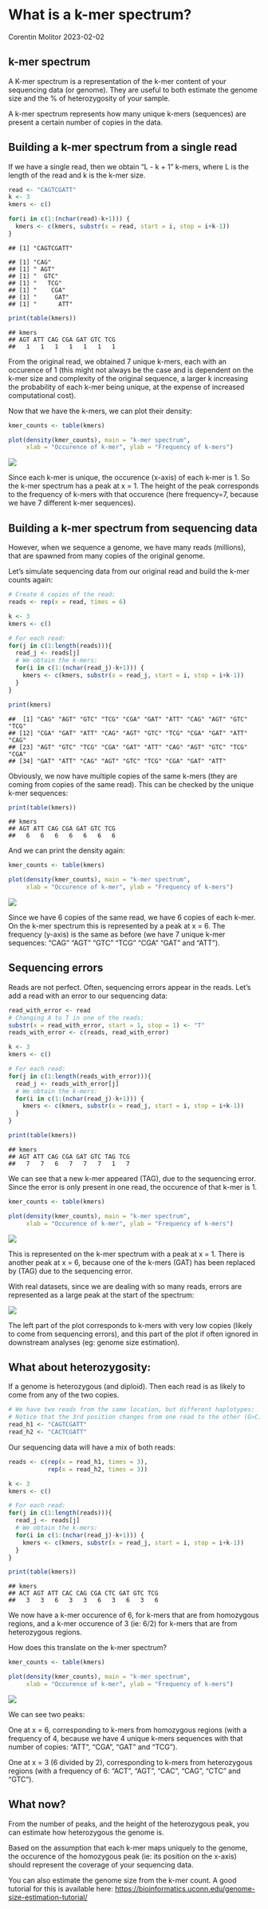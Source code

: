 What is a k-mer spectrum?
================
Corentin Molitor
2023-02-02

## k-mer spectrum

A K-mer spectrum is a representation of the k-mer content of your
sequencing data (or genome). They are useful to both estimate the genome
size and the % of heterozygosity of your sample.

A k-mer spectrum represents how many unique k-mers (sequences) are
present a certain number of copies in the data.

## Building a k-mer spectrum from a single read

If we have a single read, then we obtain “L - k + 1” k-mers, where L is
the length of the read and k is the k-mer size.

``` r
read <- "CAGTCGATT"
k <- 3
kmers <- c()

for(i in c(1:(nchar(read)-k+1))) {
  kmers <- c(kmers, substr(x = read, start = i, stop = i+k-1))
}
```

    ## [1] "CAGTCGATT"

    ## [1] "CAG"
    ## [1] " AGT"
    ## [1] "  GTC"
    ## [1] "   TCG"
    ## [1] "    CGA"
    ## [1] "     GAT"
    ## [1] "      ATT"

``` r
print(table(kmers))
```

    ## kmers
    ## AGT ATT CAG CGA GAT GTC TCG 
    ##   1   1   1   1   1   1   1

From the original read, we obtained 7 unique k-mers, each with an
occurence of 1 (this might not always be the case and is dependent on
the k-mer size and complexity of the original sequence, a larger k
increasing the probability of each k-mer being unique, at the expense of
increased computational cost).

Now that we have the k-mers, we can plot their density:

``` r
kmer_counts <- table(kmers)

plot(density(kmer_counts), main = "k-mer spectrum", 
     xlab = "Occurence of k-mer", ylab = "Frequency of k-mers")
```

![](README_files/figure-gfm/unnamed-chunk-4-1.png)<!-- -->

Since each k-mer is unique, the occurence (x-axis) of each k-mer is 1.
So the k-mer spectrum has a peak at x = 1. The height of the peak
corresponds to the frequency of k-mers with that occurence (here
frequency=7, because we have 7 different k-mer sequences).

## Building a k-mer spectrum from sequencing data

However, when we sequence a genome, we have many reads (millions), that
are spawned from many copies of the original genome.

Let’s simulate sequencing data from our original read and build the
k-mer counts again:

``` r
# Create 6 copies of the read:
reads <- rep(x = read, times = 6)

k <- 3
kmers <- c()

# For each read:
for(j in c(1:length(reads))){
  read_j <- reads[j]
  # We obtain the k-mers:
  for(i in c(1:(nchar(read_j)-k+1))) {
    kmers <- c(kmers, substr(x = read_j, start = i, stop = i+k-1))
  }
}

print(kmers)
```

    ##  [1] "CAG" "AGT" "GTC" "TCG" "CGA" "GAT" "ATT" "CAG" "AGT" "GTC" "TCG"
    ## [12] "CGA" "GAT" "ATT" "CAG" "AGT" "GTC" "TCG" "CGA" "GAT" "ATT" "CAG"
    ## [23] "AGT" "GTC" "TCG" "CGA" "GAT" "ATT" "CAG" "AGT" "GTC" "TCG" "CGA"
    ## [34] "GAT" "ATT" "CAG" "AGT" "GTC" "TCG" "CGA" "GAT" "ATT"

Obviously, we now have multiple copies of the same k-mers (they are
coming from copies of the same read). This can be checked by the unique
k-mer sequences:

``` r
print(table(kmers))
```

    ## kmers
    ## AGT ATT CAG CGA GAT GTC TCG 
    ##   6   6   6   6   6   6   6

And we can print the density again:

``` r
kmer_counts <- table(kmers)

plot(density(kmer_counts), main = "k-mer spectrum", 
     xlab = "Occurence of k-mer", ylab = "Frequency of k-mers")
```

![](README_files/figure-gfm/unnamed-chunk-7-1.png)<!-- -->

Since we have 6 copies of the same read, we have 6 copies of each k-mer.
On the k-mer spectrum this is represented by a peak at x = 6. The
frequency (y-axis) is the same as before (we have 7 unique k-mer
sequences: “CAG” “AGT” “GTC” “TCG” “CGA” “GAT” and “ATT”).

## Sequencing errors

Reads are not perfect. Often, sequencing errors appear in the reads.
Let’s add a read with an error to our sequencing data:

``` r
read_with_error <- read
# Changing A to T in one of the reads:
substr(x = read_with_error, start = 1, stop = 1) <- "T"
reads_with_error <- c(reads, read_with_error)

k <- 3
kmers <- c()

# For each read:
for(j in c(1:length(reads_with_error))){
  read_j <- reads_with_error[j]
  # We obtain the k-mers:
  for(i in c(1:(nchar(read_j)-k+1))) {
    kmers <- c(kmers, substr(x = read_j, start = i, stop = i+k-1))
  }
}

print(table(kmers))
```

    ## kmers
    ## AGT ATT CAG CGA GAT GTC TAG TCG 
    ##   7   7   6   7   7   7   1   7

We can see that a new k-mer appeared (TAG), due to the sequencing error.
Since the error is only present in one read, the occurence of that k-mer
is 1.

``` r
kmer_counts <- table(kmers)

plot(density(kmer_counts), main = "k-mer spectrum", 
     xlab = "Occurence of k-mer", ylab = "Frequency of k-mers")
```

![](README_files/figure-gfm/unnamed-chunk-9-1.png)<!-- -->

This is represented on the k-mer spectrum with a peak at x = 1. There is
another peak at x = 6, because one of the k-mers (GAT) has been replaced
by (TAG) due to the sequencing error.

With real datasets, since we are dealing with so many reads, errors are
represented as a large peak at the start of the spectrum:

![](README_files/figure-gfm/unnamed-chunk-10-1.png)<!-- -->

The left part of the plot corresponds to k-mers with very low copies
(likely to come from sequencing errors), and this part of the plot if
often ignored in downstream analyses (eg: genome size estimation).

## What about heterozygosity:

If a genome is heterozygous (and diploid). Then each read is as likely
to come from any of the two copies.

``` r
# We have two reads from the same location, but different haplotypes:
# Notice that the 3rd position changes from one read to the other (G>C) 
read_h1 <- "CAGTCGATT"
read_h2 <- "CACTCGATT"
```

Our sequencing data will have a mix of both reads:

``` r
reads <- c(rep(x = read_h1, times = 3),
           rep(x = read_h2, times = 3))

k <- 3
kmers <- c()

# For each read:
for(j in c(1:length(reads))){
  read_j <- reads[j]
  # We obtain the k-mers:
  for(i in c(1:(nchar(read_j)-k+1))) {
    kmers <- c(kmers, substr(x = read_j, start = i, stop = i+k-1))
  }
}

print(table(kmers))
```

    ## kmers
    ## ACT AGT ATT CAC CAG CGA CTC GAT GTC TCG 
    ##   3   3   6   3   3   6   3   6   3   6

We now have a k-mer occurence of 6, for k-mers that are from homozygous
regions, and a k-mer occurence of 3 (ie: 6/2) for k-mers that are from
heterozygous regions.

How does this translate on the k-mer spectrum?

``` r
kmer_counts <- table(kmers)

plot(density(kmer_counts), main = "k-mer spectrum", 
     xlab = "Occurence of k-mer", ylab = "Frequency of k-mers")
```

![](README_files/figure-gfm/unnamed-chunk-13-1.png)<!-- -->

We can see two peaks:

One at x = 6, corresponding to k-mers from homozygous regions (with a
frequency of 4, because we have 4 unique k-mers sequences with that
number of copies: “ATT”, “CGA”, “GAT” and “TCG”).

One at x = 3 (6 divided by 2), corresponding to k-mers from heterozygous
regions (with a frequency of 6: “ACT”, “AGT”, “CAC”, “CAG”, “CTC” and
“GTC”).

## What now?

From the number of peaks, and the height of the heterozygous peak, you
can estimate how heterozygous the genome is.

Based on the assumption that each k-mer maps uniquely to the genome, the
occurence of the homozygous peak (ie: its position on the x-axis) should
represent the coverage of your sequencing data.

You can also estimate the genome size from the k-mer count. A good
tutorial for this is available here:
<https://bioinformatics.uconn.edu/genome-size-estimation-tutorial/>

